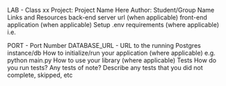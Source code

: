 LAB - Class xx
Project: Project Name Here
Author: Student/Group Name
Links and Resources
back-end server url (when applicable)
front-end application (when applicable)
Setup
.env requirements (where applicable)
i.e.

PORT - Port Number
DATABASE_URL - URL to the running Postgres instance/db
How to initialize/run your application (where applicable)
e.g. python main.py
How to use your library (where applicable)
Tests
How do you run tests?
Any tests of note?
Describe any tests that you did not complete, skipped, etc